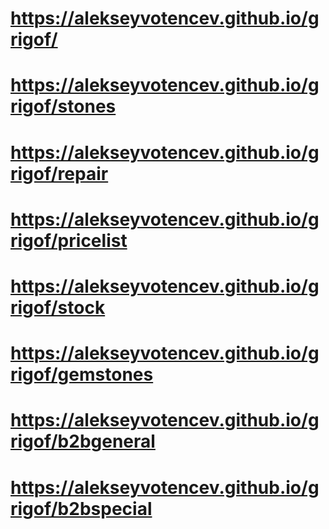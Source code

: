 # https://alekseyvotencev.github.io/grigof/

# https://alekseyvotencev.github.io/grigof/stones

# https://alekseyvotencev.github.io/grigof/repair

# https://alekseyvotencev.github.io/grigof/pricelist

# https://alekseyvotencev.github.io/grigof/stock

# https://alekseyvotencev.github.io/grigof/gemstones

# https://alekseyvotencev.github.io/grigof/b2bgeneral

# https://alekseyvotencev.github.io/grigof/b2bspecial
